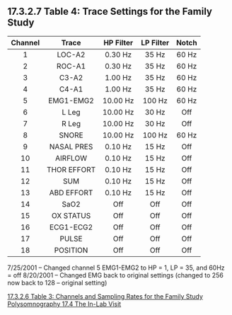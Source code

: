 ## 17.3.2.7 Table 4: Trace Settings for the Family Study

| Channel | Trace       | HP Filter | LP Filter | Notch |
|:-------:|:-----------:|:---------:|:---------:|:-----:|
| 1       | LOC-A2      | 0.30 Hz   | 35 Hz     | 60 Hz |
| 2       | ROC-A1      | 0.30 Hz   | 35 Hz     | 60 Hz |
| 3       | C3-A2       | 1.00 Hz   | 35 Hz     | 60 Hz |
| 4       | C4-A1       | 1.00 Hz   | 35 Hz     | 60 Hz |
| 5       | EMG1-EMG2   | 10.00 Hz  | 100 Hz    | 60 Hz |
| 6       | L Leg       | 10.00 Hz  | 30 Hz     | Off   |
| 7       | R Leg       | 10.00 Hz  | 30 Hz     | Off   |
| 8       | SNORE       | 10.00 Hz  | 100 Hz    | 60 Hz |
| 9       | NASAL PRES  | 0.10 Hz   | 15 Hz     | Off   |
| 10      | AIRFLOW     | 0.10 Hz   | 15 Hz     | Off   |
| 11      | THOR EFFORT | 0.10 Hz   | 15 Hz     | Off   |
| 12      | SUM         | 0.10 Hz   | 15 Hz     | Off   |
| 13      | ABD EFFORT  | 0.10 Hz   | 15 Hz     | Off   |
| 14      | SaO2        | Off       | Off       | Off   |
| 15      | OX STATUS   | Off       | Off       | Off   |
| 16      | ECG1-ECG2   | Off       | Off       | Off   |
| 17      | PULSE       | Off       | Off       | Off   |
| 18      | POSITION    | Off       | Off       | Off   |

7/25/2001 – Changed channel 5 EMG1-EMG2 to HP = 1, LP = 35, and 60Hz = off
8/20/2001 – Changed EMG back to original settings (changed to 256 now back to 128 – original setting)



<div class="center">
<div class="btn-group">
  <a href=":pages_path:/manuals/polysomnography/17-03-02-06-table3-channels-sampling-rates.md" class="btn btn-default">
    <span class="glyphicon glyphicon-chevron-left"></span>
    17.3.2.6 Table 3: Channels and Sampling Rates for the Family Study
  </a>

  <a href=":pages_path:/manuals/polysomnography" class="btn btn-default">
    <span class="glyphicon glyphicon-chevron-up"></span>
    Polysomnography
  </a>

  <a href=":pages_path:/manuals/polysomnography/17-04-in-lab-visit.md" class="btn btn-success">
    17.4 The In-Lab Visit
    <span class="glyphicon glyphicon-chevron-right"></span>
  </a>
</div>
</div>
